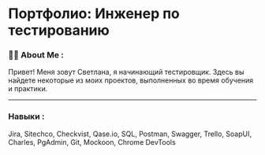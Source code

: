 # Портфолио: Инженер по тестированию 

### :woman_technologist: About Me :
Привет! Меня зовут Светлана, я начинающий тестировщик. Здесь вы найдете некоторые из моих проектов, выполненных во время обучения и практики.

---
### Навыки :
Jira, Sitechco, Checkvist, Qase.io, SQL, Postman, Swagger, Trello,
SoapUI,  Charles, PgAdmin, Git, Mockoon, Chrome DevTools
